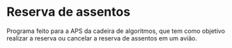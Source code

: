 # Reserva de assentos

Programa feito para a APS da cadeira de algoritmos, que tem como objetivo realizar a reserva ou cancelar a reserva de assentos em um avião.